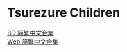 # Tsurezure Children

[BD 简繁中文合集](https://github.com/Nekomoekissaten-SUB/Nekomoekissaten-Storage/releases/download/subtitle_pkg/Tsurezure_Children_BD_zho.7z)  
[Web 简繁中文合集](https://github.com/Nekomoekissaten-SUB/Nekomoekissaten-Storage/releases/download/subtitle_pkg/Tsurezure_Children_Web_zho.7z)
